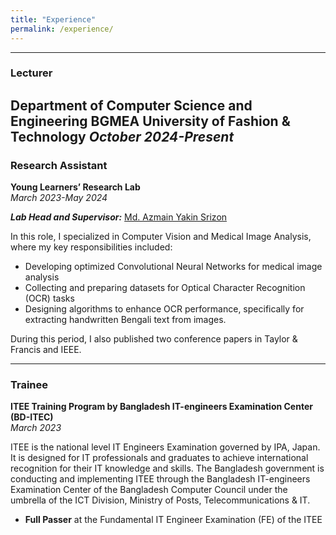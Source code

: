 ```yaml
---
title: "Experience"
permalink: /experience/
---
```


---

### Lecturer
**Department of Computer Science and Engineering**
**BGMEA University of Fashion & Technology**
*October 2024-Present*
---

### Research Assistant
**Young Learners’ Research Lab**  
*March 2023-May 2024*

***Lab Head and Supervisor:*** [Md. Azmain Yakin Srizon](https://www.ruet.ac.bd/azmainsrizon)

In this role, I specialized in Computer Vision and Medical Image Analysis, where my key responsibilities included:  
- Developing optimized Convolutional Neural Networks for medical image analysis
- Collecting and preparing datasets for Optical Character Recognition (OCR) tasks
- Designing algorithms to enhance OCR performance, specifically for extracting handwritten Bengali text from images.  

During this period, I also published two conference papers in Taylor & Francis and IEEE.  

---

### Trainee
**ITEE Training Program by Bangladesh IT-engineers Examination Center (BD-ITEC)**  
*March 2023*  

ITEE is the national level IT Engineers Examination governed by IPA, Japan. It is designed for IT professionals and graduates to achieve international recognition for their IT knowledge and skills. The Bangladesh government is conducting and implementing ITEE through the Bangladesh IT-engineers Examination Center of the Bangladesh Computer Council under the umbrella of the ICT Division, Ministry of Posts, Telecommunications & IT.
- **Full Passer** at the Fundamental IT Engineer Examination (FE) of the ITEE



